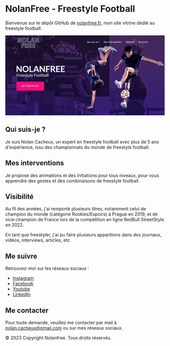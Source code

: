 # NolanFree - Freestyle Football

Bienvenue sur le dépôt GitHub de [nolanfree.fr](https://www.nolanfree.fr/), mon site vitrine dédié au freestyle football.

<img src="vitrine.JPG" alt="vitrine"/>

## Qui suis-je ?

Je suis Nolan Cacheux, un expert en freestyle football avec plus de 5 ans d'expérience, issu des championnats du monde de freestyle football.

## Mes interventions

Je propose des animations et des initiations pour tous niveaux, pour vous apprendre des gestes et des combinaisons de freestyle football.

## Visibilité

Au fil des années, j'ai remporté plusieurs titres, notamment celui de champion du monde (catégorie Rookies/Espoirs) à Prague en 2019, et de vice-champion de France lors de la compétition en ligne RedBull StreetStyle en 2022.

En tant que freestyler, j'ai pu faire plusieurs apparitions dans des journaux, vidéos, interviews, articles, etc.

## Me suivre

Retrouvez-moi sur les réseaux sociaux :
- [Instagram](https://www.instagram.com/nolan_cacheux/)
- [Facebook](https://www.facebook.com/nolan.cacheux/)
- [Youtube](https://www.youtube.com/channel/UCFyXCj3kp0Q2L0puWmtU6Lw)
- [LinkedIn](https://www.linkedin.com/in/nolan-cacheux/)

## Me contacter

Pour toute demande, veuillez me contacter par mail à nolan.cacheux@gmail.com ou sur mes réseaux sociaux.

© 2023 Copyright Nolanfree. Tous droits réservés.
